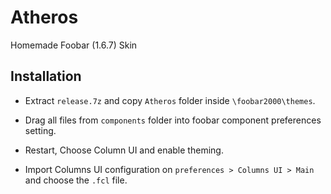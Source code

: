 # Atheros  

Homemade  Foobar (1.6.7) Skin  

## Installation  

- Extract ``release.7z`` and copy ``Atheros`` folder inside ``\foobar2000\themes``.  

- Drag all files from ``components`` folder into foobar component preferences setting.  

- Restart, Choose Column UI and enable theming.  

- Import Columns UI configuration on ``preferences > Columns UI > Main`` and choose the ``.fcl`` file.  
